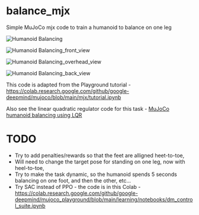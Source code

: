 # balance_mjx
Simple MuJoCo mjx code to train a humanoid to balance on one leg

![Humanoid Balancing](https://github.com/ajaytalati/balance_mjx/blob/main/videos/trainned_PPO_policy.gif)

![Humanoid Balancing_front_view](https://github.com/ajaytalati/balance_mjx/blob/main/videos/trainned_PPO_policy_front.gif)

![Humanoid Balancing_overhead_view](https://github.com/ajaytalati/balance_mjx/blob/main/videos/trainned_PPO_policy_overhead.gif)

![Humanoid Balancing_back_view](https://github.com/ajaytalati/balance_mjx/blob/main/videos/trainned_PPO_policy_back_view.gif)

This code is adapted from the Playground tutorial - https://colab.research.google.com/github/google-deepmind/mujoco/blob/main/mjx/tutorial.ipynb

Also see the linear quadratic regulator code for this task - [MuJoCo humanoid balancing using LQR](https://www.youtube.com/watch?v=RHnXD6uO3Mg) 

# TODO

- Try to add penalties/rewards so that the feet are alligned heet-to-toe,
- Will need to change the target pose for standing on one leg, now with heel-to-toe,
- Try to make the task dynamic, so the humanoid spends 5 seconds balancing on one foot, and then the other, etc... 
- Try SAC instead of PPO - the code is in this Colab - https://colab.research.google.com/github/google-deepmind/mujoco_playground/blob/main/learning/notebooks/dm_control_suite.ipynb
